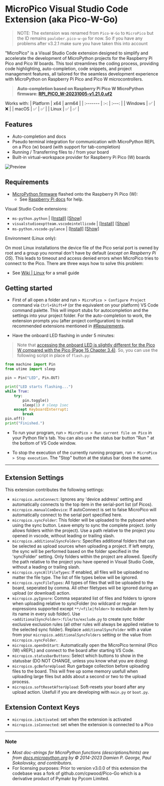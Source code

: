 # MicroPico Visual Studio Code Extension (aka Pico-W-Go)

> NOTE: The extension was renamed from `Pico-W-Go` to `MicroPico` but the ID remains `paulober.pico-w-go` for now. So if you have any problems after v3.2.1 make sure you have taken this into account

"MicroPico" is a Visual Studio Code extension designed to simplify and accelerate the development of MicroPython projects for the Raspberry Pi Pico and Pico W boards. This tool streamlines the coding process, providing code highlighting, auto-completion, code snippets, and project management features, all tailored for the seamless development experience with MicroPython on Raspberry Pi Pico and Pico W microcontrollers.

> __Auto-completion based on Raspberry Pi Pico W MicroPython firmware: [RPI_PICO_W-20231005-v1.21.0.uf2](https://micropython.org/resources/firmware/RPI_PICO_W-20231005-v1.21.0.uf2)__

Works with:
| Platform | x64 | arm64 |
| :------- | :-: | :---: |
| Windows  | ✅   | ❌     |
| macOS    | ✅   | ✅     |
| Linux    | ✅   | ✅     |

## Features

- Auto-completion and docs
- Pseudo terminal integration for communication with MicroPython REPL on a Pico (w) board (with support for tab-completion)
- Running / Transferring files to / from your board
- Built-in virtual-workspace provider for Raspberry Pi Pico (W) boards

![Preview](images/preview.gif)

## Requirements

* [MicroPython firmware](https://micropython.org/download) flashed onto the Raspberry Pi Pico (W):
    - See [Raspberry Pi docs](https://www.raspberrypi.com/documentation/microcontrollers/micropython.html#drag-and-drop-micropython) for help.

Visual Studio Code extensions:
* `ms-python.python` | [\[Install\]](vscode://extension/ms-python.python) [\[Show\]](https://marketplace.visualstudio.com/items?itemName=ms-python.python)
* `visualstudioexptteam.vscodeintellicode` | [\[Install\]](vscode://extension/visualstudioexptteam.vscodeintellicode) [\[Show\]](https://marketplace.visualstudio.com/items?itemName=VisualStudioExptTeam.vscodeintellicode)
* `ms-python.vscode-pylance` | [\[Install\]](vscode://extension/ms-python.vscode-pylance) [\[Show\]](https://marketplace.visualstudio.com/items?itemName=ms-python.vscode-pylance)

Environment (Linux only):

On most Linux installations the device file of the Pico serial port is owned by root and a group you normal don't have by default (*except on Raspberry Pi OS*). This leads to timeout and access denied errors when MicroPico tries to connect to the Pico. There are three ways how to solve this problem:
- See [Wiki | Linux](https://github.com/paulober/MicroPico/wiki/Linux) for a small guide

## Getting started

- First of all open a folder and run `> MicroPico > Configure Project` command via `Ctrl+Shift+P` (or the equivalent on your platform) VS Code command palette. This will import stubs for autocompletion and the settings into your project folder. For the auto-completion to work, the extension prompts you (after project configuration) to install recommended extensions mentioned in [\#Requirements](#requirements).

- Have the onboard LED flashing in under 5 minutes:
> Note that [accessing the onboard LED is slightly different for the Pico W compared with the Pico (Page 15 Chapter 3.4)](https://datasheets.raspberrypi.com/picow/connecting-to-the-internet-with-pico-w.pdf). So, you can use the following script in place of `flash.py`:

```python
from machine import Pin
from utime import sleep

pin = Pin("LED", Pin.OUT)

print("LED starts flashing...")
while True:
    try:
        pin.toggle()
        sleep(1) # sleep 1sec
    except KeyboardInterrupt:
        break
pin.off()
print("Finished.")
```

- To run your program, run `> MicroPico > Run current file on Pico` in your Python file's tab. You can also use the status bar button "Run " at the bottom of VS Code window.

- To stop the execution of the currently running program, run `> MicroPico > Stop execution`. The "Stop" button at the status bar does the same.

---

## Extension Settings

This extension contributes the following settings:

* `micropico.autoConnect`: Ignores any 'device address' setting and automatically connects to the top item in the serial-port list (of Picos).
* `micropico.manualComDevice`: If autoConnect is set to false MicroPico will automatically connect to the serial port specified here.
* `micropico.syncFolder`: This folder will be uploaded to the pyboard when using the sync button. Leave empty to sync the complete project. (only allows folders within the project). Use a path relative to the project you opened in vscode, without leading or trailing slash.
* `micropico.additionalSyncFolders`: Specifies additional folders that can be selected as upload sources when uploading a project. If left empty, the sync will be performed based on the folder specified in the 'syncFolder' setting. Only folders within the project are allowed. Specify the path relative to the project you have opened in Visual Studio Code, without a leading or trailing slash.
* `micropico.syncAllFileTypes`: If enabled, all files will be uploaded no matter the file type. The list of file types below will be ignored.
* `micropico.syncFileTypes`: All types of files that will be uploaded to the board, seperated by comma. All other filetypes will be ignored during an upload (or download) action.
* `micropico.pyIgnore`: Comma separated list of files and folders to ignore when uploading relative to syncFolder (no wildcard or regular expressions supported except `**/<file|folder>` to exclude an item by its name in every sub folder). Use `<additionalSyncFolder>:file/to/exclude.py` to create sync folder exclusive exclusion rules (all other rules will always be applied relative to the selected sync folder). Replace `additionalSyncFolder` with a value from your `micropico.additionalSyncFolders` setting or the value from `micropico.syncFolder`.
* `micropico.openOnStart`: Automatically open the MicroPico terminal (Pico (W) vREPL) and connect to the board after starting VS Code.
* `micropico.statusbarButtons`: Select which buttons to show in the statusbar (DO NOT CHANGE, unless you know what you are doing)
* `micropico.gcBeforeUpload`: Run garbage collection before uploading files to the board. This will free up some memory usefull when uploading large files but adds about a second or two to the upload process.
* `micropico.softResetAfterUpload`: Soft-resets your board after any upload action. Usefull if you are developing with `main.py` or `boot.py`.

## Extension Context Keys

* `micropico.isActivated`: set when the extension is activated
* `micropico.isConnected`: set when the extension is connected to a Pico

---

### Note

+ _Most doc-strings for MicroPython functions (descriptions/hints) are from [docs.micropython.org](https://docs.micropython.org/en/v1.19.1/) by © 2014-2023 Damien P. George, Paul Sokolovsky, and contributors._
+ For licensing purposes: Prior to version v3.0.0 of this extension the codebase was a fork of github.com/cpwood/Pico-Go which is a derivative product of Pymakr by Pycom Limited.
